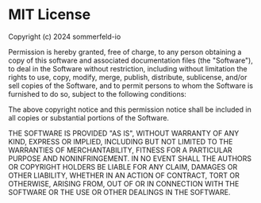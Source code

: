 # MIT License

Copyright (c) 2024 sommerfeld-io

Permission is hereby granted, free of charge, to any person obtaining a copy of this software and associated documentation files (the "Software"), to deal in the Software without restriction, including without limitation the rights to use, copy, modify, merge, publish, distribute, sublicense, and/or sell copies of the Software, and to permit persons to whom the Software is furnished to do so, subject to the following conditions:

The above copyright notice and this permission notice shall be included in all copies or substantial portions of the Software.

THE SOFTWARE IS PROVIDED "AS IS", WITHOUT WARRANTY OF ANY KIND, EXPRESS OR IMPLIED, INCLUDING BUT NOT LIMITED TO THE WARRANTIES OF MERCHANTABILITY, FITNESS FOR A PARTICULAR PURPOSE AND NONINFRINGEMENT. IN NO EVENT SHALL THE AUTHORS OR COPYRIGHT HOLDERS BE LIABLE FOR ANY CLAIM, DAMAGES OR OTHER LIABILITY, WHETHER IN AN ACTION OF CONTRACT, TORT OR OTHERWISE, ARISING FROM, OUT OF OR IN CONNECTION WITH THE SOFTWARE OR THE USE OR OTHER DEALINGS IN THE SOFTWARE.

<!-- !    DO NOT EDIT DIRECTLY !!!!!                         -->
<!-- !    File is auto-generated by pipeline                 -->
<!-- !    Contents are based on files from docs/about dir    -->

<!-- !    DO NOT EDIT DIRECTLY !!!!!                         -->
<!-- !    File is auto-generated by pipeline                 -->
<!-- !    Contents are based on files from docs/about dir    -->

<!-- !    DO NOT EDIT DIRECTLY !!!!!                         -->
<!-- !    File is auto-generated by pipeline                 -->
<!-- !    Contents are based on files from docs/about dir    -->
